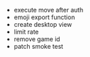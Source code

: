 - execute move after auth
- emoji export function
- create desktop view
- limit rate
- remove game id
- patch smoke test
